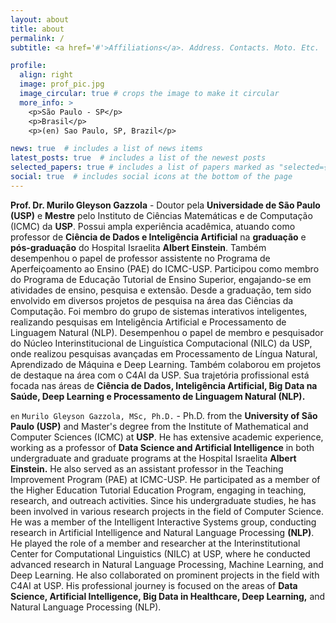 ```yaml
---
layout: about
title: about
permalink: /
subtitle: <a href='#'>Affiliations</a>. Address. Contacts. Moto. Etc.

profile:
  align: right
  image: prof_pic.jpg
  image_circular: true # crops the image to make it circular
  more_info: >
    <p>São Paulo - SP</p>
    <p>Brasil</p>
    <p>(en) Sao Paulo, SP, Brazil</p>

news: true  # includes a list of news items
latest_posts: true  # includes a list of the newest posts
selected_papers: true # includes a list of papers marked as "selected={true}"
social: true  # includes social icons at the bottom of the page
---
```

**Prof. Dr. Murilo Gleyson Gazzola** - Doutor pela **Universidade de São Paulo (USP)** e **Mestre** pelo Instituto de Ciências Matemáticas e de Computação (ICMC) da **USP**. Possui ampla experiência acadêmica, atuando como professor de **Ciência de Dados e Inteligência Artificial** na **graduação** e **pós-graduação** do Hospital Israelita **Albert Einstein**. Também desempenhou o papel de professor assistente no Programa de Aperfeiçoamento ao Ensino (PAE) do ICMC-USP. Participou como membro do Programa de Educação Tutorial de Ensino Superior, engajando-se em atividades de ensino, pesquisa e extensão. Desde a graduação, tem sido envolvido em diversos projetos de pesquisa na área das Ciências da Computação. Foi membro do grupo de sistemas interativos inteligentes, realizando pesquisas em Inteligência Artificial e Processamento de Linguagem Natural (NLP). Desempenhou o papel de membro e pesquisador do Núcleo Interinstitucional de Linguística Computacional (NILC) da USP, onde realizou pesquisas avançadas em Processamento de Língua Natural, Aprendizado de Máquina e Deep Learning. Também colaborou em projetos de destaque na área com o C4AI da USP. Sua trajetória profissional está focada nas áreas de **Ciência de Dados, Inteligência Artificial, Big Data na Saúde, Deep Learning e Processamento de Linguagem Natural (NLP).**

`en` `Murilo Gleyson Gazzola, MSc, Ph.D.` - Ph.D. from the **University of São Paulo (USP)** and Master's degree from the Institute of Mathematical and Computer Sciences (ICMC) at **USP**. He has extensive academic experience, working as a professor of **Data Science and Artificial Intelligence** in both undergraduate and graduate programs at the Hospital Israelita **Albert Einstein.** He also served as an assistant professor in the Teaching Improvement Program (PAE) at ICMC-USP. He participated as a member of the Higher Education Tutorial Education Program, engaging in teaching, research, and outreach activities. Since his undergraduate studies, he has been involved in various research projects in the field of Computer Science. He was a member of the Intelligent Interactive Systems group, conducting research in Artificial Intelligence and Natural Language Processing **(NLP)**. He played the role of a member and researcher at the Interinstitutional Center for Computational Linguistics (NILC) at USP, where he conducted advanced research in Natural Language Processing, Machine Learning, and Deep Learning. He also collaborated on prominent projects in the field with C4AI at USP. His professional journey is focused on the areas of **Data Science, Artificial Intelligence, Big Data in Healthcare, Deep Learning,** and Natural Language Processing (NLP).

<!-- Prof. Dr. Murilo Gazzola . Write your biography here. Tell the world about yourself. Link to your favorite [subreddit](http://reddit.com). You can put a picture in, too. The code is already in, just name your picture `prof_pic.jpg` and put it in the `img/` folder.

Put your address / P.O. box / other info right below your picture. You can also disable any of these elements by editing `profile` property of the YAML header of your `_pages/about.md`. Edit `_bibliography/papers.bib` and Jekyll will render your [publications page](/al-folio/publications/) automatically.

Link to your social media connections, too. This theme is set up to use [Font Awesome icons](http://fortawesome.github.io/Font-Awesome/) and [Academicons](https://jpswalsh.github.io/academicons/), like the ones below. Add your Facebook, Twitter, LinkedIn, Google Scholar, or just disable all of them.
-->
